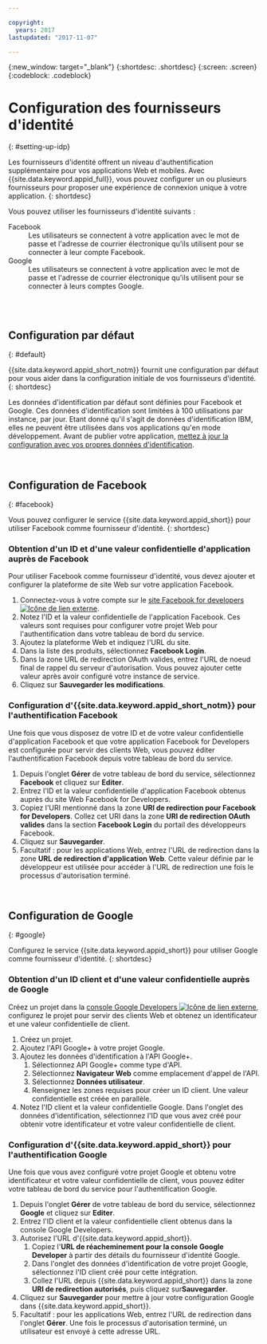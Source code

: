 ```yaml
---

copyright:
  years: 2017
lastupdated: "2017-11-07"

---
```


{:new_window: target="_blank"}
{:shortdesc: .shortdesc}
{:screen: .screen}
{:codeblock: .codeblock}

# Configuration des fournisseurs d'identité
{: #setting-up-idp}

Les fournisseurs d'identité offrent un niveau d'authentification supplémentaire pour vos applications Web et mobiles. Avec {{site.data.keyword.appid_full}}, vous pouvez configurer un ou plusieurs fournisseurs pour proposer une expérience de connexion unique à votre application.
{: shortdesc}

Vous pouvez utiliser les fournisseurs d'identité suivants :

<dl>
  <dt> Facebook </dt>
    <dd> Les utilisateurs se connectent à votre application avec le mot de passe et l'adresse de courrier électronique qu'ils utilisent pour se connecter à leur compte Facebook. </dd>
  <dt> Google </dt>
    <dd> Les utilisateurs se connectent à votre application avec le mot de passe et l'adresse de courrier électronique qu'ils utilisent pour se connecter à leurs comptes Google. </dd>
</dl>


</br>
</br>

## Configuration par défaut
{: #default}

{{site.data.keyword.appid_short_notm}} fournit une configuration par défaut pour vous aider dans la configuration initiale de vos fournisseurs d'identité.
{: shortdesc}

Les données d'identification par défaut sont définies pour Facebook et Google. Ces données d'identification sont limitées à 100 utilisations par instance, par jour. Etant donné qu'il s'agit de données d'identification IBM, elles ne peuvent être utilisées dans vos applications qu'en mode développement. Avant de publier votre application, [mettez à jour la configuration avec vos propres données d'identification](/docs/services/appid/identity-providers.html).


</br>

## Configuration de Facebook
{: #facebook}

Vous pouvez configurer le service {{site.data.keyword.appid_short}} pour utiliser Facebook comme fournisseur d'identité.
{: shortdesc}

### Obtention d'un ID et d'une valeur confidentielle d'application auprès de Facebook

Pour utiliser Facebook comme fournisseur d'identité, vous devez ajouter et configurer la plateforme de site Web sur votre application Facebook.

1. Connectez-vous à votre compte sur le <a href="https://developers.facebook.com/docs/apps/register" target="_blank">site Facebook for developers <img src="../../icons/launch-glyph.svg" alt="Icône de lien externe"></a>.
2. Notez l'ID et la valeur confidentielle de l'application Facebook. Ces valeurs sont requises pour configurer votre projet Web pour l'authentification dans votre tableau de bord du service.
3. Ajoutez la plateforme Web et indiquez l'URL du site.
4. Dans la liste des produits, sélectionnez **Facebook Login**.
5. Dans la zone URL de redirection OAuth valides, entrez l'URL de noeud final de rappel du serveur d'autorisation. Vous
pouvez ajouter cette valeur après
avoir configuré votre instance de service.
6. Cliquez sur **Sauvegarder les modifications**.


### Configuration d'{{site.data.keyword.appid_short_notm}} pour l'authentification Facebook

Une fois que vous disposez de votre ID et de votre valeur confidentielle d'application Facebook et que votre application Facebook for Developers est configurée pour servir des clients Web, vous pouvez éditer l'authentification Facebook depuis votre tableau de bord du service.

1. Depuis l'onglet **Gérer** de votre tableau de bord du service, sélectionnez **Facebook** et cliquez sur **Editer**.
2. Entrez l'ID et la valeur confidentielle d'application Facebook obtenus auprès du site Web Facebook for Developers.
3. Copiez l'URI mentionné dans la zone **URI de redirection pour Facebook for Developers**. Collez cet URI dans la zone **URI de redirection OAuth valides** dans
la
section **Facebook Login** du portail des développeurs Facebook.
4. Cliquez sur **Sauvegarder**.
5. Facultatif : pour les applications Web, entrez l'URL de redirection dans
la zone **URL de redirection d'application Web**. Cette valeur définie par le développeur est utilisée pour accéder à l'URL de redirection une fois le processus d'autorisation terminé.


</br>

## Configuration de Google
{: #google}

Configurez le service {{site.data.keyword.appid_short}} pour utiliser Google comme fournisseur d'identité.
{: shortdesc}

### Obtention d'un ID client et d'une valeur confidentielle auprès de Google

Créez un projet dans la <a href="https://developers.google.com/" target="_blank">console Google Developers <img src="../../icons/launch-glyph.svg" alt="Icône de lien externe"></a>, configurez le projet pour servir des clients Web et obtenez un identificateur et une valeur confidentielle de client.

1. Créez un projet.
2. Ajoutez l'API Google+ à votre projet Google.
3. Ajoutez les données d'identification à l'API Google+.
    1. Sélectionnez API Google+ comme type d'API.
    2. Sélectionnez **Navigateur Web** comme emplacement d'appel de l'API.
    3. Sélectionnez **Données utilisateur**.
    4. Renseignez les zones requises pour créer un ID client. Une valeur confidentielle est créée en parallèle.
4. Notez l'ID client et la valeur confidentielle Google. Dans l'onglet des données d'identification, sélectionnez l'ID que vous avez créé pour obtenir votre identificateur et votre valeur confidentielle de client.

### Configuration d'{{site.data.keyword.appid_short}} pour l'authentification Google

Une fois que vous avez configuré votre projet Google et obtenu votre identificateur et votre valeur confidentielle de client, vous pouvez éditer votre tableau de bord du service pour l'authentification Google.

1. Depuis l'onglet **Gérer** de votre tableau de bord du service, sélectionnez **Google** et cliquez sur **Editer**.
2. Entrez l'ID client et la valeur confidentielle client obtenus dans la console Google Developers.
3. Autorisez l'URL d'{{site.data.keyword.appid_short}}.
    1. Copiez l'**URL de réacheminement pour la console Google Developer** à partir des détails du fournisseur d'identité Google.
    2. Dans l'onglet des données d'identification de votre projet Google, sélectionnez l'ID client créé pour cette intégration.
    3. Collez l'URL depuis {{site.data.keyword.appid_short}} dans la zone **URI de redirection autorisés**, puis cliquez sur**Sauvegarder**.
4. Cliquez sur **Sauvegarder** pour mettre à jour votre configuration Google dans {{site.data.keyword.appid_short}}.
5. Facultatif : pour les applications Web, entrez l'URL de redirection dans l'onglet **Gérer**. Une fois le processus d'autorisation terminé, un utilisateur est envoyé à cette adresse URL.
